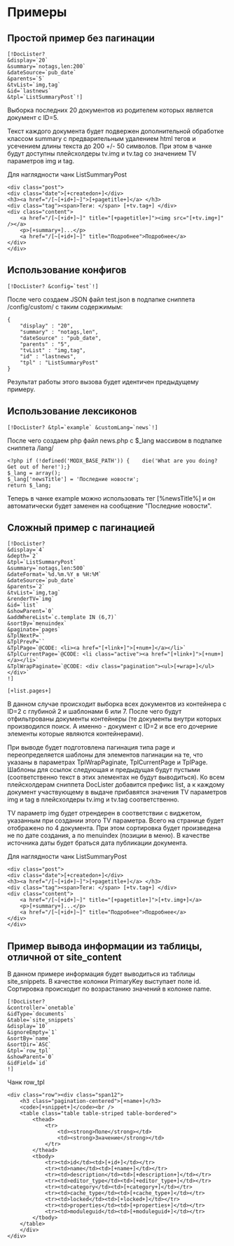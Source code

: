 # Примеры #

## Простой пример без пагинации
```
[!DocLister?
&display=`20`
&summary=`notags,len:200`
&dateSource=`pub_date`
&parents=`5` 
&tvList=`img,tag` 
&id=`lastnews` 
&tpl=`ListSummaryPost`!]
```
Выборка последних 20 документов из родителем которых является документ с ID=5. 

Текст каждого документа будет подвержен дополнительной обработке классом summary с предварительным удалением html тегов и усечением длины текста до 200 +/- 50 символов. При этом в чанке будут доступны плейсхолдеры tv.img и tv.tag со значением TV параметров img и tag.

Для наглядности чанк ListSummaryPost

```
<div class="post">
<div class="date">[+createdon+]</div>
<h3><a href="/[~[+id+]~]">[+pagetitle+]</a> </h3>
<div class="tag"><span>Теги: </span> [+tv.tag+] </div>
<div class="content">
    <a href="/[~[+id+]~]" title="[+pagetitle+]"><img src="[+tv.img+]" /></a>
    <p>[+summary+]...</p>
    <a href="/[~[+id+]~]" title="Подробнее">Подробнее</a> 
</div>
</div>
```

## Использование конфигов
```
[!DocLister? &config=`test`!]
```
После чего создаем JSON файл test.json в подпапке сниппета /config/custom/ с таким содержимым:
```
{
    "display" : "20",
    "summary" : "notags,len", 
    "dateSource" : "pub_date",
    "parents" : "5",
    "tvList" : "img,tag",
    "id" : "lastnews",
    "tpl" : "ListSummaryPost"
}
```

Результат работы этого вызова будет идентичен предыдущему примеру.

## Использование лексиконов

```
[!DocLister? &tpl=`example` &customLang=`news`!]
```

После чего создаем php файл news.php с $\_lang массивом в подпапке сниппета /lang/

```
<?php if (!defined('MODX_BASE_PATH')) {    die('What are you doing? Get out of here!');}
$_lang = array();
$_lang['newsTitle'] = 'Последние новости';
return $_lang;
```

Теперь в чанке example можно использовать тег [%newsTitle%] и он автоматически будет заменен на сообщение "Последние новости".

## Сложный пример с пагинацией
```
[!DocLister? 
&display=`4` 
&depth=`2` 
&tpl=`ListSummaryPost` 
&summary=`notags,len:500` 
&dateFormat=`%d.%m.%Y в %H:%M` 
&dateSource=`pub_date` 
&parents=`2` 
&tvList=`img,tag`
&renderTV=`img` 
&id=`list` 
&showParent=`0` 
&addWhereList=`c.template IN (6,7)`
&sortBy=`menuindex`
&paginate=`pages`
&TplNextP=`` 
&TplPrevP=`` 
&TplPage=`@CODE: <li><a href="[+link+]">[+num+]</a></li>` 
&TplCurrentPage=`@CODE: <li class="active"><a href="[+link+]">[+num+]</a></li>`
&TplWrapPaginate=`@CODE: <div class="pagination"><ul>[+wrap+]</ul></div>`
!]

[+list.pages+]
```

В данном случае происходит выборка всех документов из контейнера с ID=2 с глубиной 2 и шаблонами 6 или 7. 
После чего будут отфильтрованы документы контейнеры (те документы внутри которых производился поиск. А именно - документ с ID=2 и все его дочерние элементы которые являются контейнерами). 

При выводе будет подготовлена пагинация типа page и переопределяется шаблоны для элементов пагинации на те, что указаны в параметрах TplWrapPaginate, TplCurrentPage и TplPage. Шаблоны для ссылок следующая и предыдущая будут пустыми (соответственно текст в этих элементах не будут выводиться). Ко всем плейсхолдерам сниппета DocLister добавится префикс list, а к каждому документ участвующему в выдаче прибавятся значения TV параметров img и tag в плейсхолдеры tv.img и tv.tag соответственно. 

TV параметр img будет отрендерен в соответствии с виджетом, указанным при создании этого TV параметра. Всего на странице будет отображено по 4 документа. При этом сортировка будет произведена не по дате создания, а по menuindex (позиции в меню). В качестве источника даты будет браться дата публикации документа.

Для наглядности чанк ListSummaryPost

```
<div class="post">
<div class="date">[+createdon+]</div>
<h3><a href="/[~[+id+]~]">[+pagetitle+]</a> </h3>
<div class="tag"><span>Теги: </span> [+tv.tag+] </div>
<div class="content">
    <a href="/[~[+id+]~]" title="[+pagetitle+]">[+tv.img+]</a>
    <p>[+summary+]...</p>
    <a href="/[~[+id+]~]" title="Подробнее">Подробнее</a> 
</div>
</div>
```

## Пример вывода информации из таблицы, отличной от site_content

В данном примере информация будет выводиться из таблицы site_snippets. В качестве колонки PrimaryKey выступает поле id. Сортировка происходит по возрастанию значений в колонке name.

```
[!DocLister?
&controller=`onetable`
&idType=`documents`
&table=`site_snippets`
&display=`10`
&ignoreEmpty=`1`
&sortBy=`name`
&sortDir=`ASC`
&tpl=`row_tpl`
&showParent=`0` 
&idField=`id`
!]
```

Чанк row_tpl
```
<div class="row"><div class="span12">
    <h3 class="pagination-centered">[+name+]</h3>
    <code>[+snippet+]</code><br />
    <table class="table table-striped table-bordered">
        <thead>
            <tr>
                <td><strong>Поле</strong></td>
                <td><strong>Значение</strong></td>
            </tr>
        </thead>
        <tbody>
            <tr><td>id</td><td>[+id+]</td></tr>
            <tr><td>name</td><td>[+name+]</td></tr>
            <tr><td>description</td><td>[+description+]</td></tr>
            <tr><td>editor_type</td><td>[+editor_type+]</td></tr>
            <tr><td>category</td><td>[+category+]</td></tr>
            <tr><td>cache_type</td><td>[+cache_type+]</td></tr>
            <tr><td>locked</td><td>[+locked+]</td></tr>
            <tr><td>properties</td><td>[+properties+]</td></tr>
            <tr><td>moduleguid</td><td>[+moduleguid+]</td></tr>
        </tbody>
    </table>
    </div>
</div>
```

